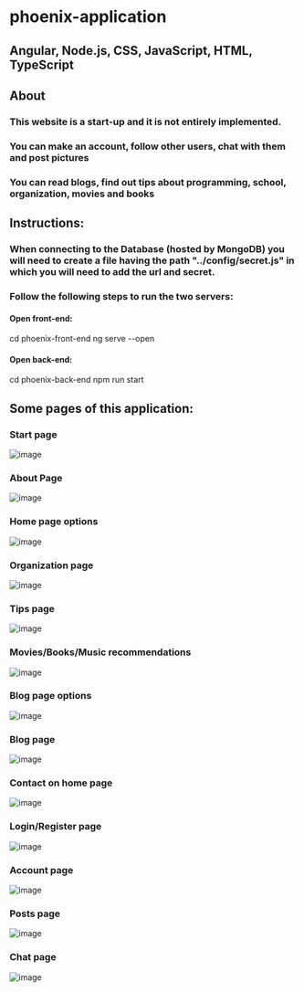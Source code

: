 # phoenix-application

## Angular, Node.js, CSS, JavaScript, HTML, TypeScript

## About
### This website is a start-up and it is not entirely implemented. 
### You can make an account, follow other users, chat with them and post pictures
### You can read blogs, find out tips about programming, school, organization, movies and books

## Instructions:
### When connecting to the Database (hosted by MongoDB) you will need to create a file having the path "../config/secret.js" in which you will need to add the url and secret. 
### Follow the following steps to run the two servers:
#### Open front-end: 
cd phoenix-front-end
ng serve --open
#### Open back-end: 
cd phoenix-back-end
npm run start

## Some pages of this application:
### Start page
![image](https://user-images.githubusercontent.com/78255281/151894899-cbd4966c-83d7-4a1b-a26f-6dc9a00558a7.png)
### About Page
![image](https://user-images.githubusercontent.com/78255281/151894998-39a1b08e-4197-4628-8ee5-d0279c5bc386.png)
### Home page options
![image](https://user-images.githubusercontent.com/78255281/151895055-ad41b0aa-3dde-4937-a7c5-d0083c953b1c.png)
### Organization page
![image](https://user-images.githubusercontent.com/78255281/151895093-ac702e23-b2f8-4cd2-a629-c312f568c856.png)
### Tips page
![image](https://user-images.githubusercontent.com/78255281/151895123-965c623e-e51f-45ab-b3b7-f75d7a62d8d1.png)
### Movies/Books/Music recommendations
![image](https://user-images.githubusercontent.com/78255281/151895170-24c8ab49-bb2b-418d-a7c8-3a1e546ebda3.png)
### Blog page options
![image](https://user-images.githubusercontent.com/78255281/151895226-3e2ce67e-858c-4e17-9db8-45a8d015ebdc.png)
### Blog page 
![image](https://user-images.githubusercontent.com/78255281/151895277-c15712ed-fd6d-4470-b895-f59183f504b2.png)
### Contact on home page
![image](https://user-images.githubusercontent.com/78255281/151895320-0b97f941-1803-4eaa-a705-a189dae56884.png)
### Login/Register page
![image](https://user-images.githubusercontent.com/78255281/151895340-42aba298-9fc7-47aa-a635-2300e38e5990.png)
### Account page
![image](https://user-images.githubusercontent.com/78255281/151895382-950e11c4-9633-42f7-993a-794a1197f149.png)
### Posts page
![image](https://user-images.githubusercontent.com/78255281/151896924-fd2797db-2ad3-4b30-a4ff-8e7ed4020a17.png)
### Chat page
![image](https://user-images.githubusercontent.com/78255281/151901858-09905ddf-86d8-445c-b2d1-ee96e379ca11.png)



